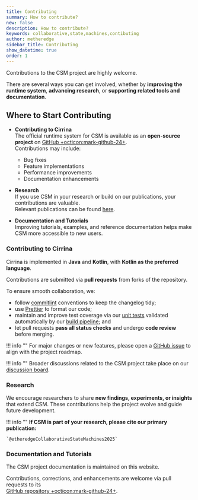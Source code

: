 ```yaml
---
title: Contributing
summary: How to contribute?
new: false
description: How to contribute?
keywords: collaborative,state,machines,contibuting
author: metheredge
sidebar_title: Contributing
show_datetime: true
order: 1
---
```


Contributions to the CSM project are highly welcome.

There are several ways you can get involved, whether by **improving the runtime system**, 
**advancing research**, or **supporting related tools and documentation**.

## Where to Start Contributing

- **Contributing to Cirrina**  
  The official runtime system for CSM is available as an **open-source project** on [GitHub +octicon:mark-github-24+](https://github.com/CollaborativeStateMachines/Cirrina).  
  Contributions may include:
  
    - Bug fixes
    - Feature implementations
    - Performance improvements
    - Documentation enhancements

- **Research**  
  If you use CSM in your research or build on our publications, your contributions are valuable.  
  Relevant publications can be found [here](../research/publications.md).

- **Documentation and Tutorials**  
  Improving tutorials, examples, and reference documentation helps make CSM more accessible to new users.

### Contributing to Cirrina

Cirrina is implemented in **Java** and **Kotlin**, with **Kotlin as the preferred language**.

Contributions are submitted via **pull requests** from forks of the repository.

To ensure smooth collaboration, we:

  - follow [commitlint](https://github.com/conventional-changelog/commitlint) conventions to keep the
    changelog tidy;
  - use [Prettier](https://prettier.io/) to format our code;
  - maintain and improve test coverage via our [unit tests](https://github.com/CollaborativeStateMachines/Cirrina/tree/develop/src/test/java/at/ac/uibk/dps/cirrina)
    validated automatically by our [build pipeline](https://github.com/CollaborativeStateMachines/Cirrina/blob/develop/.github/workflows/build.yml); and
  - let pull requests **pass all status checks** and undergo **code review** before merging.  

!!! info ""
    For major changes or new features, please open a [GitHub issue](https://github.com/CollaborativeStateMachines/Cirrina/issues)
    to align with the project roadmap.

!!! info ""
    Broader discussions related to the CSM project take place on our [discussion board](https://github.com/orgs/CollaborativeStateMachines/discussions).

### Research

We encourage researchers to share **new findings, experiments, or insights** that extend CSM. These 
contributions help the project evolve and guide future development.

!!! info ""
    **If CSM is part of your research, please cite our primary publication:**<br>

    `@etheredgeCollaborativeStateMachines2025`

### Documentation and Tutorials

The CSM project documentation is maintained on this website.

Contributions, corrections, and enhancements are welcome via pull requests to its  
[GitHub repository +octicon:mark-github-24+](https://github.com/CollaborativeStateMachines/collaborativestatemachines.github.io).